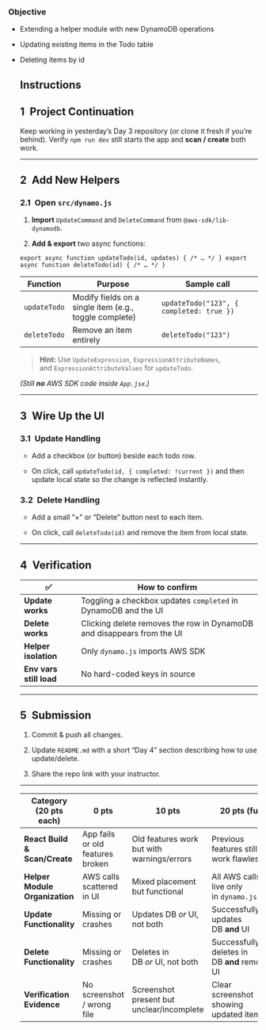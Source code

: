 ### Objective

- Extending a helper module with new DynamoDB operations

- Updating existing items in the Todo table

- Deleting items by id

  ## Instructions

  ## 1 Project Continuation

  Keep working in yesterday’s Day 3 repository (or clone it fresh if you’re behind). Verify `npm run dev` still starts the app and **scan / create** both work.

  ***

  ## 2 Add New Helpers

  ### 2.1 Open `src/dynamo.js`

  1. **Import** `UpdateCommand` and `DeleteCommand` from `@aws-sdk/lib-dynamodb`.

  2. **Add & export** two async functions:

  `export async function updateTodo(id, updates) { /* … */ } export async function deleteTodo(id) { /* … */ }`

  | Function     | Purpose                                                | Sample call                              |
  | ------------ | ------------------------------------------------------ | ---------------------------------------- |
  | `updateTodo` | Modify fields on a single item (e.g., toggle complete) | `updateTodo("123", { completed: true })` |
  | `deleteTodo` | Remove an item entirely                                | `deleteTodo("123")`                      |

  > **Hint:** Use `UpdateExpression`, `ExpressionAttributeNames`, and `ExpressionAttributeValues` for `updateTodo`.

  _(Still **no** AWS SDK code inside `App.jsx`.)_

  ***

  ## 3 Wire Up the UI

  ### 3.1 Update Handling

  - Add a checkbox (or button) beside each todo row.

  - On click, call `updateTodo(id, { completed: !current })` and then update local state so the change is reflected instantly.

  ### 3.2 Delete Handling

  - Add a small “×” or “Delete” button next to each item.

  - On click, call `deleteTodo(id)` and remove the item from local state.

  ***

  ## 4 Verification

  | ✅                      | How to confirm                                                         |
  | ----------------------- | ---------------------------------------------------------------------- |
  | **Update works**        | Toggling a checkbox updates `completed` in DynamoDB and the UI         |
  | **Delete works**        | Clicking delete removes the row in DynamoDB and disappears from the UI |
  | **Helper isolation**    | Only `dynamo.js` imports AWS SDK                                       |
  | **Env vars still load** | No hard-coded keys in source                                           |

  ***

  ## 5 Submission

  1. Commit & push all changes.

  2. Update `README.md` with a short “Day 4” section describing how to use update/delete.

  3. Share the repo link with your instructor.

  ***

  | Category (20 pts each)         | 0 pts                            | 10 pts                                     | 20 pts (full)                                 |
  | ------------------------------ | -------------------------------- | ------------------------------------------ | --------------------------------------------- |
  | **React Build & Scan/Create**  | App fails or old features broken | Old features work but with warnings/errors | Previous features still work flawlessly       |
  | **Helper Module Organization** | AWS calls scattered in UI        | Mixed placement but functional             | All AWS calls live only in `dynamo.js`        |
  | **Update Functionality**       | Missing or crashes               | Updates DB *or* UI, not both               | Successfully updates DB **and** UI            |
  | **Delete Functionality**       | Missing or crashes               | Deletes in DB *or* UI, not both            | Successfully deletes in DB **and** removes UI |
  | **Verification Evidence**      | No screenshot / wrong file       | Screenshot present but unclear/incomplete  | Clear screenshot showing updated items        |

  ###
